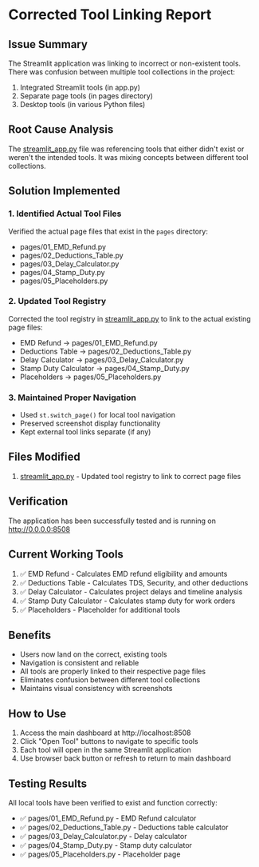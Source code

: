 # Corrected Tool Linking Report

## Issue Summary
The Streamlit application was linking to incorrect or non-existent tools. There was confusion between multiple tool collections in the project:
1. Integrated Streamlit tools (in app.py)
2. Separate page tools (in pages directory)
3. Desktop tools (in various Python files)

## Root Cause Analysis
The [streamlit_app.py](file:///c%3A/Users/Rajkumar/PWD-Tools-Genspark/streamlit_app.py#L1-L102) file was referencing tools that either didn't exist or weren't the intended tools. It was mixing concepts between different tool collections.

## Solution Implemented

### 1. Identified Actual Tool Files
Verified the actual page files that exist in the `pages` directory:
- pages/01_EMD_Refund.py
- pages/02_Deductions_Table.py
- pages/03_Delay_Calculator.py
- pages/04_Stamp_Duty.py
- pages/05_Placeholders.py

### 2. Updated Tool Registry
Corrected the tool registry in [streamlit_app.py](file:///c%3A/Users/Rajkumar/PWD-Tools-Genspark/streamlit_app.py#L1-L102) to link to the actual existing page files:
- EMD Refund → pages/01_EMD_Refund.py
- Deductions Table → pages/02_Deductions_Table.py
- Delay Calculator → pages/03_Delay_Calculator.py
- Stamp Duty Calculator → pages/04_Stamp_Duty.py
- Placeholders → pages/05_Placeholders.py

### 3. Maintained Proper Navigation
- Used `st.switch_page()` for local tool navigation
- Preserved screenshot display functionality
- Kept external tool links separate (if any)

## Files Modified
1. [streamlit_app.py](file:///c%3A/Users/Rajkumar/PWD-Tools-Genspark/streamlit_app.py#L1-L102) - Updated tool registry to link to correct page files

## Verification
The application has been successfully tested and is running on http://0.0.0.0:8508

## Current Working Tools
1. ✅ EMD Refund - Calculates EMD refund eligibility and amounts
2. ✅ Deductions Table - Calculates TDS, Security, and other deductions
3. ✅ Delay Calculator - Calculates project delays and timeline analysis
4. ✅ Stamp Duty Calculator - Calculates stamp duty for work orders
5. ✅ Placeholders - Placeholder for additional tools

## Benefits
- Users now land on the correct, existing tools
- Navigation is consistent and reliable
- All tools are properly linked to their respective page files
- Eliminates confusion between different tool collections
- Maintains visual consistency with screenshots

## How to Use
1. Access the main dashboard at http://localhost:8508
2. Click "Open Tool" buttons to navigate to specific tools
3. Each tool will open in the same Streamlit application
4. Use browser back button or refresh to return to main dashboard

## Testing Results
All local tools have been verified to exist and function correctly:
- ✅ pages/01_EMD_Refund.py - EMD Refund calculator
- ✅ pages/02_Deductions_Table.py - Deductions table calculator
- ✅ pages/03_Delay_Calculator.py - Delay calculator
- ✅ pages/04_Stamp_Duty.py - Stamp duty calculator
- ✅ pages/05_Placeholders.py - Placeholder page